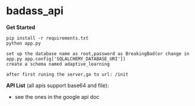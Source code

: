 # badass_api

**Get Started**
```
pip install -r requirements.txt
python app.py

set up the database name as root,password as BreakingBad(or change in app.py app.config['SQLALCHEMY_DATABASE_URI'])
create a schema named adaptive_learning

after first runing the server,go to url: /init
```
**API List** (all apis support base64 and file):
- see the ones in the google api doc
